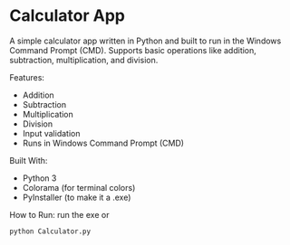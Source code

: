 # Calculator App
A simple calculator app written in Python and built to run in the Windows Command Prompt (CMD). Supports basic operations like addition, subtraction, multiplication, and division.

Features:
- Addition
- Subtraction
- Multiplication
- Division
- Input validation
- Runs in Windows Command Prompt (CMD)

Built With:
- Python 3
- Colorama (for terminal colors)
- PyInstaller (to make it a .exe)

How to Run:
run the exe or

```bash
python Calculator.py


